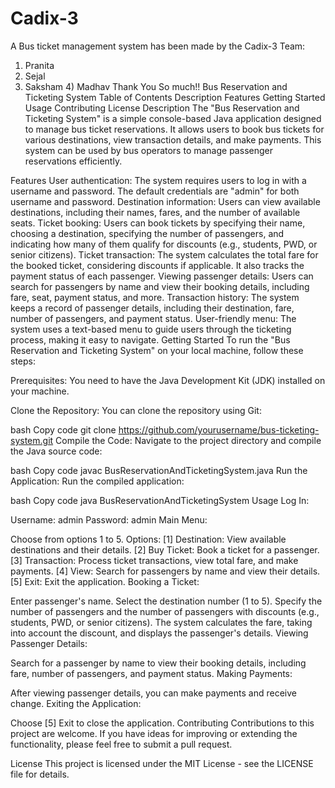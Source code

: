 # Cadix-3
A Bus ticket management system has been made by the Cadix-3 Team:  
1) Pranita
2) Sejal
3) Saksham
4) Madhav
 Thank You So much!!
Bus Reservation and Ticketing System
Table of Contents
Description
Features
Getting Started
Usage
Contributing
License
Description
The "Bus Reservation and Ticketing System" is a simple console-based Java application designed to manage bus ticket reservations. It allows users to book bus tickets for various destinations, view transaction details, and make payments. This system can be used by bus operators to manage passenger reservations efficiently.

Features
User authentication: The system requires users to log in with a username and password. The default credentials are "admin" for both username and password.
Destination information: Users can view available destinations, including their names, fares, and the number of available seats.
Ticket booking: Users can book tickets by specifying their name, choosing a destination, specifying the number of passengers, and indicating how many of them qualify for discounts (e.g., students, PWD, or senior citizens).
Ticket transaction: The system calculates the total fare for the booked ticket, considering discounts if applicable. It also tracks the payment status of each passenger.
Viewing passenger details: Users can search for passengers by name and view their booking details, including fare, seat, payment status, and more.
Transaction history: The system keeps a record of passenger details, including their destination, fare, number of passengers, and payment status.
User-friendly menu: The system uses a text-based menu to guide users through the ticketing process, making it easy to navigate.
Getting Started
To run the "Bus Reservation and Ticketing System" on your local machine, follow these steps:

Prerequisites: You need to have the Java Development Kit (JDK) installed on your machine.

Clone the Repository: You can clone the repository using Git:

bash
Copy code
git clone https://github.com/yourusername/bus-ticketing-system.git
Compile the Code: Navigate to the project directory and compile the Java source code:

bash
Copy code
javac BusReservationAndTicketingSystem.java
Run the Application: Run the compiled application:

bash
Copy code
java BusReservationAndTicketingSystem
Usage
Log In:

Username: admin
Password: admin
Main Menu:

Choose from options 1 to 5.
Options:
[1] Destination: View available destinations and their details.
[2] Buy Ticket: Book a ticket for a passenger.
[3] Transaction: Process ticket transactions, view total fare, and make payments.
[4] View: Search for passengers by name and view their details.
[5] Exit: Exit the application.
Booking a Ticket:

Enter passenger's name.
Select the destination number (1 to 5).
Specify the number of passengers and the number of passengers with discounts (e.g., students, PWD, or senior citizens).
The system calculates the fare, taking into account the discount, and displays the passenger's details.
Viewing Passenger Details:

Search for a passenger by name to view their booking details, including fare, number of passengers, and payment status.
Making Payments:

After viewing passenger details, you can make payments and receive change.
Exiting the Application:

Choose [5] Exit to close the application.
Contributing
Contributions to this project are welcome. If you have ideas for improving or extending the functionality, please feel free to submit a pull request.

License
This project is licensed under the MIT License - see the LICENSE file for details.




